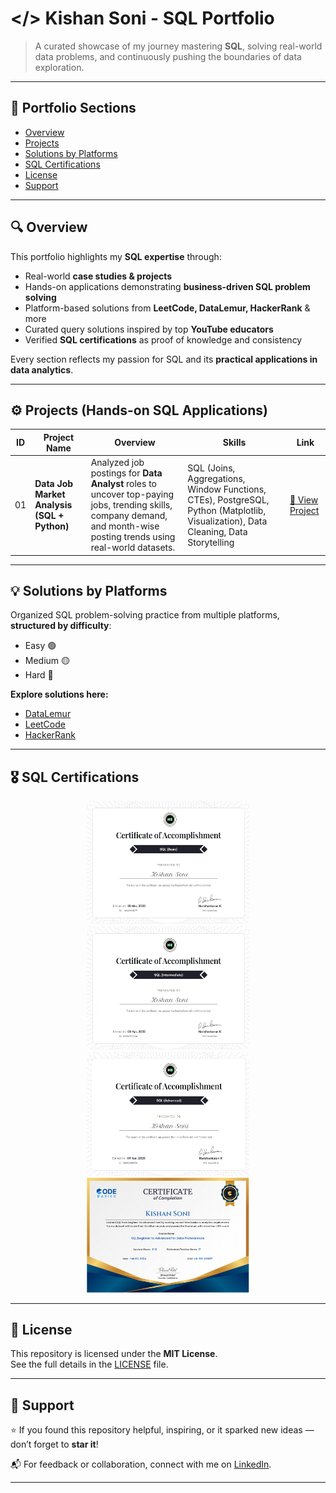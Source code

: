 # </> Kishan Soni - SQL Portfolio  

> A curated showcase of my journey mastering **SQL**, solving real-world data problems, and continuously pushing the boundaries of data exploration.  

---

## 📂 Portfolio Sections  

- [Overview](https://github.com/Kishan0705/Kishan-SQL-Portfolio/blob/main/README1.md#-overview)
- [Projects](https://github.com/Kishan0705/Kishan-SQL-Portfolio/blob/main/README1.md#%EF%B8%8F-projects-hands-on-sql-applications)
- [Solutions by Platforms](https://github.com/Kishan0705/Kishan-SQL-Portfolio/blob/main/README1.md#-solutions-by-platforms)
- [SQL Certifications](https://github.com/Kishan0705/Kishan-SQL-Portfolio/blob/main/README1.md#%EF%B8%8F-sql-certifications)
- [License](https://github.com/Kishan0705/Kishan-SQL-Portfolio/blob/main/README1.md#-license)
- [Support](https://github.com/Kishan0705/Kishan-SQL-Portfolio/blob/main/README1.md#-support)


---

## 🔍 Overview  

This portfolio highlights my **SQL expertise** through:  
- Real-world **case studies & projects**  
- Hands-on applications demonstrating **business-driven SQL problem solving**  
- Platform-based solutions from **LeetCode, DataLemur, HackerRank** & more  
- Curated query solutions inspired by top **YouTube educators**  
- Verified **SQL certifications** as proof of knowledge and consistency  

Every section reflects my passion for SQL and its **practical applications in data analytics**.  

---

## ⚙️ Projects (Hands-on SQL Applications)  

| ID | Project Name | Overview | Skills | Link |
|----|--------------|----------|--------|------|
| 01 | **Data Job Market Analysis (SQL + Python)** | Analyzed job postings for **Data Analyst** roles to uncover top-paying jobs, trending skills, company demand, and month-wise posting trends using real-world datasets. | SQL (Joins, Aggregations, Window Functions, CTEs), PostgreSQL, Python (Matplotlib, Visualization), Data Cleaning, Data Storytelling | [🔗 View Project](https://github.com/Kishan0705/SQL_Project_Data_Job_Analysis) |

---

## 💡 Solutions by Platforms  

Organized SQL problem-solving practice from multiple platforms, **structured by difficulty**:  
- Easy 🟢  
- Medium 🟡  
- Hard 🔴  

**Explore solutions here:**  
- [DataLemur](https://github.com/Kishan0705/Kishan-SQL-Portfolio/tree/main/Data_Lemur_Solutions)  
- [LeetCode](https://github.com/Kishan0705/Kishan-SQL-Portfolio/tree/main/LeetCode_Solutions)  
- [HackerRank](https://github.com/Kishan0705/Kishan-SQL-Portfolio/tree/main/Hacker_Rank_Solutions)  

---

## 🎖️ SQL Certifications  

<p align="center">
  <a href="https://www.hackerrank.com/certificates/iframe/a61418615d79" target="_blank">
    <img src="Images/sql_basic certificate (1)_page-0001.jpg" alt="SQL Basic Certificate" width="260" />
  </a>
  <a href="https://www.hackerrank.com/certificates/8225a17f2c04" target="_blank">
    <img src="Images/sql_intermediate certificate (1)_page-0001.jpg" alt="SQL Intermediate Certificate" width="260" />
  </a>
  <a href="https://www.hackerrank.com/certificates/ae3fac31fb9b" target="_blank">
    <img src="Images/Hacker Rank Adv SQL Cert..png" alt="SQL Advanced Certificate" width="260" />
  </a>
  <a href="https://codebasics.io/certificate/CB-50-239187" target="_blank">
    <img src="Images/CB-50-239187 (1)_page-0001.jpg" alt="Codebasics SQL Certificate" width="260" />
  </a>
</p>  

---

## 📃 License  

This repository is licensed under the **MIT License**.  
See the full details in the [LICENSE](https://github.com/Kishan0705/Kishan-SQL-Portfolio/blob/main/LICENSE) file.  

---

## 🤝 Support  

⭐ If you found this repository helpful, inspiring, or it sparked new ideas — don’t forget to **star it**!  

📬 For feedback or collaboration, connect with me on [LinkedIn](https://www.linkedin.com/in/kishan-soni0705/).  

---
